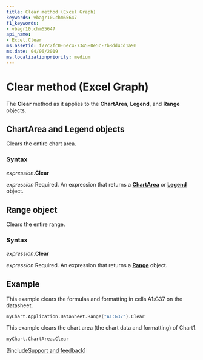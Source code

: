 ```yaml
---
title: Clear method (Excel Graph)
keywords: vbagr10.chm65647
f1_keywords:
- vbagr10.chm65647
api_name:
- Excel.Clear
ms.assetid: f77c2fc0-6ec4-7345-0e5c-7b8dd4cd1a90
ms.date: 04/06/2019
ms.localizationpriority: medium
---
```



# Clear method (Excel Graph)

The **Clear** method as it applies to the **ChartArea**, **Legend**, and **Range** objects.

## ChartArea and Legend objects

Clears the entire chart area.

### Syntax

_expression_.**Clear**

_expression_ Required. An expression that returns a **[ChartArea](excel.chartarea-graph-object.md)** or **[Legend](excel.legend-graph-object.md)** object.


## Range object

Clears the entire range.

### Syntax

_expression_.**Clear**

_expression_ Required. An expression that returns a **[Range](excel.range-graph-object.md)** object. 

## Example

This example clears the formulas and formatting in cells A1:G37 on the datasheet.

```vb
myChart.Application.DataSheet.Range("A1:G37").Clear
```

This example clears the chart area (the chart data and formatting) of Chart1.

```vb
myChart.ChartArea.Clear
```

[!include[Support and feedback](~/includes/feedback-boilerplate.md)]